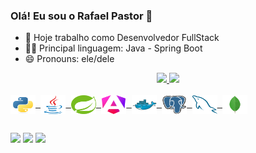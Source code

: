 ### Olá! Eu sou o Rafael Pastor 👋

- 🔭 Hoje trabalho como Desenvolvedor FullStack
- 👨‍💻 Principal linguagem: Java - Spring Boot
- 😄 Pronouns: ele/dele

<div align="center">
  <a href="https://github.com/RafaelPastor/RafaelPastor">
  <img height="150em" src="https://github-readme-stats.vercel.app/api?username=RafaelPastor&show_icons=true&theme=dark&include_all_commits=true&count_private=true"/>
  <img height="150em" src="https://github-readme-stats.vercel.app/api/top-langs/?username=RafaelPastor&layout=compact&langs_count=7&theme=dark"/>
</div>
<div style="display: inline_block"><br>
  <kbd>
    <img align="center" alt="Rafa-Python" height="30" width="40" src="https://raw.githubusercontent.com/devicons/devicon/master/icons/python/python-original.svg">
    <img align="center" alt="Rafa-Java" height="30" width="40" src="https://github.com/devicons/devicon/blob/master/icons/java/java-original.svg">
    <img align="center" alt="Rafa-SpringBoot" height="30" width="40" src="https://github.com/devicons/devicon/blob/master/icons/spring/spring-original.svg">
    <img align="center" alt="Rafa-SpringBoot" height="30" width="40" src="https://github.com/devicons/devicon/blob/master/icons/angular/angular-original.svg">
    <img align="center" alt="Rafa-SpringBoot" height="30" width="40" src="https://github.com/devicons/devicon/blob/master/icons/docker/docker-original.svg">
    <img align="center" alt="Rafa-SpringBoot" height="30" width="40" src="https://github.com/devicons/devicon/blob/master/icons/postgresql/postgresql-original.svg">
    <img align="center" alt="Rafa-SpringBoot" height="30" width="40" src="https://github.com/devicons/devicon/blob/master/icons/mysql/mysql-original.svg">
    <img align="center" alt="Rafa-SpringBoot" height="30" width="40" src="https://github.com/devicons/devicon/blob/master/icons/mongodb/mongodb-original.svg">
  </kbd>
</div>
  
  ##
  
<div style="display: inline_block">
  <a href="https://www.instagram.com/raffa.pastor/" target="_blank"><img src="https://img.shields.io/badge/-Instagram-%23E4405F?style=for-the-badge&logo=instagram&logoColor=white" target="_blank"></a>
  <a href = "mailto:rafa.f.pastor@gmail.com"><img src="https://img.shields.io/badge/-Gmail-%23333?style=for-the-badge&logo=gmail&logoColor=white" target="_blank"></a>
  <a href="https://www.linkedin.com/in/rafael-pastor-618700120/" target="_blank"><img src="https://img.shields.io/badge/-LinkedIn-%230077B5?style=for-the-badge&logo=linkedin&logoColor=white" target="_blank"></a> 
 </div>
